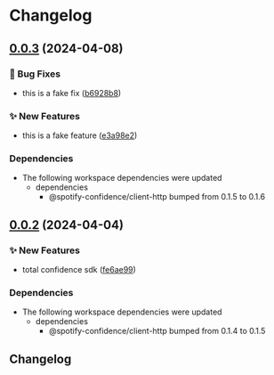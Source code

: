 # Changelog

## [0.0.3](https://github.com/spotify/confidence-openfeature-provider-js/compare/sdk-v0.0.2...sdk-v0.0.3) (2024-04-08)


### 🐛 Bug Fixes

* this is a fake fix ([b6928b8](https://github.com/spotify/confidence-openfeature-provider-js/commit/b6928b8b430eb930573e1bc58dce106d4339c9ac))


### ✨ New Features

* this is a fake feature ([e3a98e2](https://github.com/spotify/confidence-openfeature-provider-js/commit/e3a98e2c121fdc24bdacf3428a65087489fe3fba))


### Dependencies

* The following workspace dependencies were updated
  * dependencies
    * @spotify-confidence/client-http bumped from 0.1.5 to 0.1.6

## [0.0.2](https://github.com/spotify/confidence-openfeature-provider-js/compare/sdk-v0.0.1...sdk-v0.0.2) (2024-04-04)


### ✨ New Features

* total confidence sdk ([fe6ae99](https://github.com/spotify/confidence-openfeature-provider-js/commit/fe6ae9979fba51886005542ab5f3cc06a392bcc3))


### Dependencies

* The following workspace dependencies were updated
  * dependencies
    * @spotify-confidence/client-http bumped from 0.1.4 to 0.1.5

## Changelog
